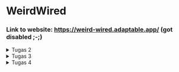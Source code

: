 # WeirdWired

### Link to website: https://weird-wired.adaptable.app/ (got disabled ;-;)

<details>
<summary>Tugas 2</summary>
<br>

# Tugas 2
## Langkah-langkah pembuatan

### 1. Membuat sebuah proyek Django baru
- Membuat sebuah direktori dengan nama aplikasi yang akan dibuat, yaitu `weird-wired`.
- Membuka direktori weird-wired di command prompt, kemudian menjalankan perintah `python -m venv env` untuk membuat virtual environment untuk project ini.
- Membuat sebuah file txt dengan nama `requirements.txt` yang berisi dependencies sebagai berikut: 
    ```
    django
    gunicorn
    whitenoise
    psycopg2-binary
    requests
    urllib3
    ```
  File ini kemudian disimpan dalam direktori utama weird-wired.

- Mengaktifkan virtual environment dengan command `env\Scripts\activate.bat` pada command prompt kemudian memasang dependencies dengan command `pip install -r requirements.txt`
- Membuat sebuah project django baru bernama `weird_wired` dengan command `django-admin startproject weird_wired .`
- Membuka `settings.py` pada direktori project weird_wired, kemudian mengatur bagian `ALLOWED_HOSTS` menjadi `ALLOWED_HOSTS = ["*"]` supaya aplikasi ini dapat diakses oleh semua host.

  **- Menghubungkan project ke GitHub -**
- Membuat sebuah repositori baru di github dengan nama `weird-wired`
- Menginisiasi git pada repositori lokal weird-wired dengan command `git init`
- Menghubungkan repositori lokal dengan repositori github menggunakan command `git remote add origin https://github.com/pakbepe/test.git`
- Push direktori ke GitHub dengan command `git push -u origin main`

### 2. Membuat aplikasi dengan nama main pada proyek tersebut.
- Membuka direktori utama, yaitu direktori weird-wired, pada command prompt kemudian menjalankan command `python manage.py startapp main` untuk membuat aplikasi baru bernama `main`.
- Mendaftarkan aplikasi `main` ke dalam project dengan cara membuka `settings.py` pada direktori project `weird_wired` kemudian menambahkan `main` ke dalam `INSTALLED_APPS` sebagai berikut:
    ```python
    INSTALLED_APPS = [
        ...,
        'main',
        ...
    ]
    ```

### 3. Melakukan routing pada proyek agar dapat menjalankan aplikasi `main`.
- Membuka file `urls.py` pada direktori project `weird-wired`
- Mengimport fungsi `include`, kemudian menambahkan path dalam `urlpatterns` yang mengarah kepada urls aplikasi `main` sebagai berikut:
    ```python
    from django.urls import path, include

    urlpatterns = [
        ...
        path('main/', include('main.urls')),
        ...
    ]
    ```

### 4. Membuat model pada aplikasi main dengan nama Item dan beberapa atribut
- Membuka file `models.py` yang ada pada direktori aplikasi `main`
- Mengimpor fungsi `models`, kemudian membuat class Item pada file tersebut dan menambahkan atribut `name`, `amount`, dan `description` sebagai berikut:
    ```python
    from django.db import models

    class Item(models.Model):
        name = models.CharField(max_length=255)
        amount = models.IntegerField()
        description = models.TextField()
    ```

### 5. Membuat sebuah fungsi pada views.py untuk dikembalikan ke dalam sebuah template HTML
- Membuat sebuah folder/direktori baru bernama `templates` di dalam direktori aplikasi `main`
- Di dalam direktori `templates`, buat sebuah file bernama `main.html`
- Mengisi `main.html` dengan code sebagai berikut:
    ```html
    <h1>WeirdWired</h1>

    <h4>Name: {{ name }}</h4>
    <h4>Class: {{ class }}</h4>

    ```
- Membuka file `views.py` yang ada dalam direktori `main`
- Mengimpor fungsi `render`, kemudian membuat fungsi bernama `show_main` dalam file tersebut sebagai berikut:
    ```python
    from django.shortcuts import render

    def show_main(request):
        context = {
            'name': 'Evelyn P.H. Silalahi',
            'class': 'PBP A'
        }

        return render(request, "main.html", context)
    ```
  Fungsi `show_main` ini akan terhubung dengan `main.html` yang ada pada direktori `template`, kemudian mengisi bagian {{ name }} dan {{ class }} dengan value yang sesuai pada `context`.

### 6. Membuat sebuah routing pada urls.py aplikasi main untuk memetakan fungsi yang telah dibuat pada views.py.
- Membuat sebuah file bernama `urls.py` di dalam direktori aplikasi `main`
- Mengimport fungsi `path` dari `django.urls` dan mengimport fungsi `show_main` dari `main.views`, kemudian menambahkan `urlpatterns` sebagai berikut:
    ```python
    from django.urls import path
    from main.views import show_main

    app_name = 'main'

    urlpatterns = [
        path('', show_main, name='show_main'),
    ]
    ```

### 7. Melakukan deployment ke Adaptable
- Login ke Adaptable.io menggunakan akun GitHub, kemudian tekan tombol `New App` dan pilih `Connect an Existing Repository`.
- Pilih repositori `weird-wired` sebagai repositori yang akan di-deploy, kemudian branch `main` sebagai deployment branch.
- Pilih `Python App Template` sebagai template deployment, kemudian pilih `PostgreSQL` sebagai tipe database. 
- Pilih versi python yang sesuai dengan versi yang digunakan pada project, kemudian pada bagian `Start Command` masukkan perintah `python manage.py migrate && gunicorn weird_wired.wsgi`
- Masukkan nama `weird-wired` sebagai nama aplikasi sekaligus nama domain situs web aplikasi.
- Klik checkbox `HTTP Listener on PORT`, kemudian klik `Deploy App` untuk memulai proses deployment aplikasi.

## Bagan _request client_ ke web aplikasi berbasis Django
![Request Client Map](https://github.com/evelynphs/weird-wired/blob/main/bagan.png) <br>
  Penjelasan:
  1. Pertama, Django akan menerima `HTTP request` berupa URL, kemudian memeriksa `urls.py` untuk mencari pattern yang sesuai dengan URL request tersebut. Setelah ditemukan, Django akan memanggil fungsi view yang sesuai dengan URL tersebut dan mengirim _request_.
  2. View pada `views.py` akan menghubungi `models.py`, kemudian mencari model yang relevan dengan _request_. Kemudian `models.py` akan mengoperasikan data sesuai dengan _request_, kemudian mengirimkan data tersebut kepada `views.py`.
  3. View akan me-_render_ data ke dalam _template_ yang sesuai pada file HTML.
  4. Tampilan HTML yang sudah di-_render_ kemudian diteruskan kepada browser sebagai `HTTP response` untuk ditampilkan kepada user.


## Mengapa kita menggunakan virtual environment?
Secara *default*, setiap project yang ada dalam suatu komputer akan menggunakan direktori yang sama untuk menyimpan package dan dependencies dari project tersebut. Direktori ini dapat dianggap sebagai *global/base environment*. Hal ini dapat menjadi suatu kendala ketika kita mengerjakan lebih dari satu project dalam suatu komputer, di mana setiap project memiliki dependencies yang berbeda dari satu sama lain, seperti libaries dan modules yang berbeda, atau bahkan versi python yang berbeda. Oleh karena itu, *virtual environment* dapat digunakan untuk membuat *development environment* yang berbeda untuk tiap project, sehingga project-project tersebut akan terpisah dari satu sama lain. 

Ketika diaktifkan, *virtual environment* akan "mengisolasi" sebuah project dari *global/base environment* sehingga *dependencies* untuk project tersebut akan tetap konsisten dan tidak "tercampur" atau "bertabrakan" dengan komponen-komponen lain yang ada pada *global/base environment*. Jadi, ketika kita mengerjakan suatu project dengan *virtual environment*, komputer hanya akan fokus pada komponen-komponen yang diperlukan untuk project tersebut sehingga kita akan lebih mudah untuk mengatur *packages* dan *dependencies*-nya tanpa memengaruhi *global environment*.

## Apakah kita tetap dapat membuat aplikasi web berbasis Django tanpa menggunakan virtual environment?
Bisa, tetapi hal tersebut akan sulit dilakukan apabila kita mengerjakan lebih dari satu project dalam satu komputer. Tanpa *virtual environment*, *dependecies* dan versi python dari project-project yang berbeda bisa saling "bertabrakan". 

Misalnya, dalam suatu komputer yang sama, terdapat project A dan project B. Project A dibuat lebih dahulu menggunakan **Django 4.0**. Beberapa lama kemudian, user menginstall **Django 4.2** untuk mengerjakan project B. Ketika user ingin kembali mengerjakan project A, kemungkinannya adalah banyak error yang akan terjadi karena konflik antara versi Django untuk project A **(4.0)** dengan versi Django yang saat itu terinstall di komputer **(4.2)**. Jika user memutuskan untuk kembali menginstall **Django 4.0** demi mengerjakan project A, maka untuk selanjutnya user akan mengalami kendala ketika ingin mengerjakan project B karena project B bergantung pada **Django 4.2**. Oleh karena itu, virtual environment sebaiknya digunakan untuk menghindari konflik antar versi seperti ini.

## MVC, MVT, MVVM
MVC, MVT, dan MVVM adalah contoh dari software architecture pattern yang paling populer di kalangan para developer. Arsitektur ini dibuat dengan tujuan untuk memisahkan beberapa komponen aplikasi supaya lebih mudah untuk di-maintain.

   ### 1. MVC: Model-View-Control
   Arsitektur ini membagi _code_ program ke dalam 3 bagian, yaitu:
   - Model: Komponen yang bertanggungjawab mengatur data aplikasi. Komponen ini digunakan untuk memanipulasi, memodifikasi, dan memproses data pada database.
   - View: Merupakan UI (User Interface) dari aplikasi yang mengatur tampilan yang dapat dilihat oleh user. View akan memvisualisasikan data yang tersimpan dalam model, kemudian mengatur interaksi antara user dengan data tersebut.
   - Control: Komponen yang mengintegrasikan view dan model. Control akan mengatur interaksi antara data dalam model dan proses yang terjadi dalam view.

   ### 2. MVT: Model-View-Template
   Arsitektur ini mirip dengan MVC, tapi tanpa bagian Control. Pada arsitektur ini, bagian Control sudah di-handle oleh framework.
   - Model: Berperan sebagai _interface_ data dan sebagai struktur logika dibalik suatu aplikasi web.
   - View: Berinteraksi dengan model, membawa data dari model, dan me-_render_ template berdasarkan data tersebut. 
   - Template: Komponen yang sepenuhnya berperan untuk mengatur UI (User Interface). Template merupakan kode HTML yang akan me-_render_ data.

   ### 3. MVVM: Model-View-ViewModel
   Arsitektur ini memisahkan _logic_ dari tampilan data (view dan UI) dari _logic_ inti suatu aplikasi. Ketiga bagian dari arsitektur ini yaitu:
   - Model: berperan mengatur abstraksi dari data dan bekerjasama dengan ViewModel untuk mengambil serta menyimpan data.
   - View: merupakan UI (User Interface) yang bertugas menampilkan data kepada user dan menginformasikan ViewModel mengenai apa yang dilakukan oleh user. 
   - ViewModel: berperan sebagai perantara antara model dan view, mengoperasikan data dalam model yang relevan dengan view.
</details>

<details>
<summary>Tugas 3</summary>
<br>

# Tugas 3

## Langkah-langkah pengerjaan:

### 1. Membuat input form untuk menambahkan objek model pada app sebelumnya.
- Membuat file baru `forms.py` pada direktori `main` sebagai tempat untuk membuat struktur form
- Membuat sebuah class untuk form dengan nama `ItemForm`, kemudian menyatakan jenis model yang akan digunakan untuk form ini, yaitu `Item`, lalu menentukan jenis field apa saja yang akan digunakan untuk menginput data pada model, yaitu `"name"`, `"amount"`, dan `"description`. 
    ```python
    from django.forms import ModelForm
    from main.models import Item

    class ItemForm(ModelForm):
        class Meta:
            model = Item
            fields = ["name", "amount", "description"]
    ```

- Mengimport beberapa fungsi pada `views.py` dalam direktori `main`, yaitu fungsi `HttpResponseRedirect`, `ProductForm`, `reverse`, dan `ItemForm`. 
    ```python
    from django.http import HttpResponseRedirect
    from django.http import HttpResponse
    from main.forms import ItemForm
    ```
  Kemudian membuat sebuah fungsi baru yaitu `create_item`, yaitu fungsi yang akan mengambil data dari form dan otomatis menambahkannya pada data models ketika di-submit. Fungsi ini juga akan melakukan _redirect_ ke main page setelah user selesai men-submit form.
    ```python
    def create_item(request):
    form = ItemForm(request.POST or None)

    if form.is_valid() and request.method == "POST":
        form.save()
        return HttpResponseRedirect(reverse('main:show_main'))

    context = {'form': form}
    return render(request, "create_item.html", context)
    ```

- Membuat page HTML untuk tampilan form dengan membuat file baru bernama `create_item.html` pada direktori `main/templates`, kemudian mengisi file tersebut dengan code berikut:
    ```html
    {% extends 'base.html' %} 

    {% block content %}
    <h1>Add New Item</h1>

    <form method="POST">
        {% csrf_token %}
        <table>
            {{ form.as_table }}
            <tr>
                <td></td>
                <td>
                    <input type="submit" value="Add Item"/>
                </td>
            </tr>
        </table>
    </form>

    {% endblock %}
    ```
    Code `{{ form.as_table }}` digunakan untuk menampilkan form yang sudah dibuat pada `forms.py`, kemudian `<input type="submit" value="Add Item"/>` merupakan tombol submit mengirim data dan request kepada fungsi `create_item` pada `views.py`.

- Menambahkan  button `Add New Item` yang apabila di-klik akan me-redirect ke `create_item.html`. Code berikut diletakkan sebelum `{% endblock content %}`.:
    ```html
    <a href="{% url 'main:create_item' %}">
        <button>
            Add New Item
        </button>
    </a>
    ```

- Pada `urls.py` dalam direktori `main`, import fungsi `create_item` dan tambahkan `path('create-item', create_item, name='create_item')` pada `urlpatterns` agar page `create_item.html` dapat diakses dan digunakan sesuai fungsi.


### 2. Menambahkan 5 fungsi views untuk melihat objek yang sudah ditambahkan dalam format HTML, XML, JSON, XML by ID, dan JSON by ID.

- Agar data/objek dapat terlihat dalam bentuk tabel dengan format HTML di main page, tambahkan kode berikut ini pada `main.html` :
    ```html
    <table>
        <tr>
            <th>Name</th>
            <th>Amount</th>
            <th>Description</th>
            <th>Date Added</th>
        </tr>
    
        {% for item in items %}
            <tr>
                <td>{{item.name}}</td>
                <td>{{item.amount}}</td>
                <td>{{item.description}}</td>
                <td>{{item.date_added}}</td>
            </tr>
        {% endfor %}
    </table>
    <br />
    ```

  Kemudian, pada fungsi `show_main` di `views.py`, tambahkan `items = Item.objects.all()` dan `'items': items` agar main page terhubung dengan data yang telah disubmit dari form dan dapat menampilkannya. Posisi penempatannya adalah sebagai berikut:
    ```python
    def show_main(request):
    items = Item.objects.all()

    context = {
        'name': 'Evelyn',
        'class': 'PBP A',
        'items': items ,
    }

    return render(request, "main.html", context)
    ```

- Untuk menampilkan data dalam bentuk XML dan JSON, import fungsi `HttpResponse` dan `serializers` pada `views.py`
    ```python
    from django.http import HttpResponse
    from django.core import serializers
    ```
  Kemudian, tambahkan fungsi `show_xml` dan `show_json` sebagai berikut:
    ```python
    def show_xml(request):
        data = Item.objects.all()
        return HttpResponse(serializers.serialize("xml", data), content_type="application/xml")

    def show_json(request):
        data = Item.objects.all()
        return HttpResponse(serializers.serialize("json", data), content_type="application/json")
    ```
    Variabel `data = Item.objects.all()` digunakan untuk menyimpan seluruh data dari `Item`. `serializers` digunakan untuk men-_translate_ data pada model menjadi format data lain, dalam hal ini format xml dan json.

- Untuk menampilkan data dalam bentuk XML by ID dan JSON by ID, tambahkan fungsi `show_xml_by_id` dan `show_json_by_id` pada `views.py` sebagai berikut:
    ```python
    def show_xml_by_id(request, id):
    data = Item.objects.filter(pk=id)
    return HttpResponse(serializers.serialize("xml", data), content_type="application/xml")

    def show_json_by_id(request, id):
        data = Item.objects.filter(pk=id)
        return HttpResponse(serializers.serialize("json", data), content_type="application/json")
    ```
    Variabel `data = Item.objects.filter(pk=id)` digunakan untuk menyimpan data dari `Item` berdasarkan ID tertentu.

### 3. Membuat routing URL untuk masing-masing views yang telah ditambahkan pada poin 2.
- Buka `urls.py` pada direktori `main`, kemudian import fungsi `show_xml`, `show_json`, `show_xml_by_id`, dan `show_json_by_id` sebagai berikut:
    ```python
    from main.views import show_main, create_item, show_xml, show_json, show_xml_by_id, show_json_by_id
    ```

- Tambahkan path untuk masing-masing fungsi tersebut ke dalam `urlpatterns` sebagai berikut:
    ```python
    ...
    path('xml/', show_xml, name='show_xml'),
    path('json/', show_json, name='show_json'),
    path('xml/<int:id>/', show_xml_by_id, name='show_xml_by_id'),
    path('json/<int:id>/', show_json_by_id, name='show_json_by_id'),
    ...
    ```
    
## Apa perbedaan antara form POST dan form GET dalam Django?
POSt adalah request yang digunakan untuk mengirim data ke server untuk membuat atau meng-_update_ suatu resource. Request ini akan mengirim data berupa input dari user kepada server untuk diolah. Data tersebut diletakkan di dalam _body_ dari request sehingga tidak terlihat oleh user.

GET adalah request yang digunakan untuk membaca atau mengambil data dari suatu resource tertentu dalam server. Berbeda dengan POST, request GET ini mencantumkan data pada URL untuk spesifikasi dari resource yang ingin diambil. Data tersebut sangat mudah terlihat dan karena itu, request GET tidak cocok untuk mengirim data yang bersifat rahasia seperti password atau informasi pribadi.

## Apa perbedaan utama antara XML, JSON, dan HTML dalam konteks pengiriman data?
HTML **tidak** digunakan untuk menyimpan dan mentransmisi data, melainkan digunakan untuk mengatur struktur tampilan sebuah halaman, termasuk mengatur tampilan data-data yang muncul di halaman tersebut. XML dan JSON berbeda dari HTML. XML dan JSON digunakan untuk menyimpan dan mentransmisi data dalam struktur tertentu. Berikut perbedaan antara XML dan JSON:

| XML | JSON |
| :---: | :---: |
|XML menyimpan data dalam struktur _tree_ dengan _namespace_ untuk merepresentasikan masing-masing kategori data.|Menggunakan struktur data seperti _map_ yang menggunakan pasangan _key-value_. |
|Data direpresentasikan dalam bentuk elemen dalam DOM node. |Data direpresentasikan dalam bentuk _object_.|
|Dokumen XML lebih kompleks dan ukuran file nya lebih besar sehingga transmisi datanya cenderung lebih lambat. |Dokumen JSON lebih sederhana sehingga ukuran file nya lebih kecil dan transmisi datanya cenderung lebih cepat.|
|Mendukung semua tipe data yang didukung oleh JSON, dan beberapa tipe data lainnya yang cenderung lebih kompleks seperti _date_, _time_, dan _binary data_. |Hanya mendukung tipe data _string, number, boolean, Null, Array, Object_. |
|Menggunakan XML DOM untuk membaca data dalam bentuk dokumen XML. |Menggunakan JSON.parse() untuk mem-_parse_ data dalam bentuk JSON string.|

## Mengapa JSON sering digunakan dalam pertukaran data antara aplikasi web modern?
- Format data JSON mudah dibaca oleh manusia dan mudah di-_parse_ oleh sistem.
- JSON dapat dikonversi ke dalam bentuk tipe data _JavaScript objects_ sehingga dapat mempermudah pengembangan aplikasi yang menggunakan JavaScript sebagai _scripting language_ utama.
- JSON didukung oleh sebagian besar browser, server web, dan API web modern sehingga dengan menggunakan JSON, pertukaran data antar sistem atau _environment_ yang berbeda akan lebih mudah untuk dilakukan.
- Struktur data JSON cenderung sederhana dan "ringan", sehingga transmisi data dapat dilakukan dengan cepat. Hal ini dapat mempermudah transfer data dalam jumlah besar, meningkatkan kecepatan respon suatu aplikasi web, dan mengurangi _bandwith_. 

## Screenshot dari hasil akses URL pada Postman
### 1. HTML
![HTML response](https://github.com/evelynphs/weird-wired/blob/main/images/html_data.png)

### 2. XML
![XML response](https://github.com/evelynphs/weird-wired/blob/main/images/xml_data.png)

### 3. JSON
![JSON response](https://github.com/evelynphs/weird-wired/blob/main/images/json_data.png)

### 4. XML by ID
![XML response](https://github.com/evelynphs/weird-wired/blob/main/images/xml_id_data.png)

### 5. JSON by ID
![JSON response](https://github.com/evelynphs/weird-wired/blob/main/images/json_id_data.png)

</details>

<details>
<summary>Tugas 4</summary>
<br>

# Tugas 4

## Langkah-langkah pengerjaan:

### 1. Mengimplementasikan fungsi registrasi

- Mengimport `redirect`, `UserCreationForms`, dan `messages` pada `views.py` yang ada pada direktori main.

- Membuat sebuah fungsi baru bernama `register` sebagai berikut:
    ```python
    def register(request):
    form = UserCreationForm()

    if request.method == "POST":
        form = UserCreationForm(request.POST)
        if form.is_valid():
            form.save()
            messages.success(request, 'Your account has been successfully created!')
            return redirect('main:login')
    context = {'form':form}
    return render(request, 'register.html', context)
    ```
    Fungsi ini menggunakan modul bawaan dari Django, yaitu `UserCreationForm`, untuk mempermudah pembuatan fungsi registrasi. Fungsi ini akan melakukan validasi form regitrasi yang telah diisi dengan menggunakan `form.is_valid`, kemudian menggunakan `form.save` untuk menyimpan data yang telah diisi pada form tersebut.

- Membuat sebuah file baru bernama `register.html` pada direktori `main/templates` untuk membuat sebuah tampilan halaman registrasi pada web. Isi dari file tersebut adalah sebagai berikut:
    ```html
    {% extends 'base.html' %}

    {% block meta %}
        <title>Register</title>
    {% endblock meta %}

    {% block content %}  

    <div class = "login">
        
        <h1>Register</h1>  

            <form method="POST" >  
                {% csrf_token %}  
                <table>  
                    {{ form.as_table }}  
                    <tr>  
                        <td></td>
                        <td><input type="submit" name="submit" value="Daftar"/></td>  
                    </tr>  
                </table>  
            </form>

        {% if messages %}  
            <ul>   
                {% for message in messages %}  
                    <li>{{ message }}</li>  
                    {% endfor %}  
            </ul>   
        {% endif %}

    </div>  

    {% endblock content %}
    ```
    Halaman ini akan menerima data berupa informasi registrasi user melalui form, kemudian mengirimkan data tersebut ke server menggunakan request `POST` untuk diproses. 

- Pada `urls.py` dalam direktori `main`, import fungsi `register` yang baru dibuat dengan menggunakan `from main.views import register`. Kemudian, pada `urlpatterns`, tambahkan path menuju halaman register.
    ```python
    ...
    path('register/', register, name='register'),
    ...
    ```
### 2. Mengimplementasi fungsi login

- Mengimport `authenticate` dan `login` pada `views.py` yang ada pada direktori main menggunakan kode `from django.contrib.auth import authenticate, login.`

- Membuat sebuah fungsi baru bernama `login_user` sebagai berikut:
    ```python
    def login_user(request):
    if request.method == 'POST':
        username = request.POST.get('username')
        password = request.POST.get('password')
        user = authenticate(request, username=username, password=password)
        if user is not None:
            login(request, user)
            return redirect('main:show_main')
        else:
            messages.info(request, 'Sorry, incorrect username or password. Please try again.')
    context = {}
    return render(request, 'login.html', context)
    ```
    Fungsi ini akan mengambil data login user berupa username dan password, kemudian mengautentikasinya menggunakan modul `authenticate` bawaan dari Django. Apabila username dan password user tersebut terdaftar, maka fungsi ini akan lanjut menggunakan modul `login` bawaan dari Django untuk memproses login user.

- Membuat sebuah file baru bernama `login.html` pada direktori `main/templates` untuk membuat sebuah tampilan halaman login pada web. Isi dari file tersebut adalah sebagai berikut:
    ```html
    {% extends 'base.html' %}

    {% block meta %}
        <title>Login</title>
    {% endblock meta %}

    {% block content %}

    <div class = "login">

        <h1>Login</h1>

        <form method="POST" action="">
            {% csrf_token %}
            <table>
                <tr>
                    <td>Username: </td>
                    <td><input type="text" name="username" placeholder="Username" class="form-control"></td>
                </tr>
                        
                <tr>
                    <td>Password: </td>
                    <td><input type="password" name="password" placeholder="Password" class="form-control"></td>
                </tr>

                <tr>
                    <td></td>
                    <td><input class="btn login_btn" type="submit" value="Login"></td>
                </tr>
            </table>
        </form>

        {% if messages %}
            <ul>
                {% for message in messages %}
                    <li>{{ message }}</li>
                {% endfor %}
            </ul>
        {% endif %}     
            
        Don't have an account yet? <a href="{% url 'main:register' %}">Register Now</a>

    </div>

    {% endblock content %}
    ```
    Halaman ini akan menerima data berupa username dan password melalui form, kemudian mengirimkan data tersebut ke server menggunakan request `POST` untuk diproses.

- Pada `urls.py` dalam direktori `main`, import fungsi `login_user` yang baru dibuat dengan menggunakan `from main.views import login_user`. Kemudian, pada `urlpatterns`, tambahkan path menuju halaman register.
    ```python
    ...
    path('login/', login_user, name='login'),
    ...
    ```

### 3. Mengimplementasi fungsi logout

- Mengimport `logout` pada `views.py` yang ada pada direktori main menggunakan `from django.contrib.auth import logout`

- Membuat sebuah fungsi baru bernama `logout_user` sebagai berikut:
    ```python
    def logout_user(request):
        logout(request)
        return redirect('main:login')
    ```
    Fungsi ini akan menghapus session dari pengguna yang sedang login menggunakan modul `logout` bawaan dari Django, kemudian langsung membawa user ke halaman login.

- Pada `urls.py` dalam direktori `main`, import fungsi `logout_user` yang baru dibuat dengan menggunakan `from main.views import logout_user`. Kemudian, pada `urlpatterns`, tambahkan path menuju halaman register.
    ```python
    ...
    path('logout/', logout_user, name='logout'),
    ...
    ```

- Pada file `main.html` yang ada dalam direktori `main`, tambahkan kode berikut ini di bagian bawah sebelum `{% endblock content %}`:
    ```html
    ...
    <a href="{% url 'main:logout' %}">
        <button>
            Logout
        </button>
    </a>
    ...
    ```
    Button ini akan memanggil url logout yang kemudian akan memanggil fungsi `logout_user`.

### 4. Membuat restriksi untuk halaman main

- Pada `views.py` yang ada dalam direktori `main`, import `login_required` menggunakan `from django.contrib.auth.decorators import login_required`, kemudian tambahkan kode berikut di atas fungsi `show_main`:
    ```python
    ...
    @login_required(login_url='/login')
    ...
    ```
    Kode ini berfungsi agar halaman main hanya dapat dibuka ketika user sudah melakukan login.

### 5. Menerapkan cookies pada halaman main

- Mengimport `HttpResponseRedirect`, `reverse`, dan `datetime` pada `views.py` yang ada pada direktori `main`. 
    ```python
    import datetime
    from django.http import HttpResponseRedirect
    from django.urls import reverse
    ```
- Pada fungsi `login_user`, ganti blok kode pada `if user is not None` menjadi kode sebagai berikut:
    ```python
    if user is not None:
        login(request, user)
        response = HttpResponseRedirect(reverse("main:show_main")) 
        response.set_cookie('last_login', str(datetime.datetime.now()))
        return response
    ```
    Fungsi ini akan melakukan login, kemudian membuat sebuah cookie last_login yang menyimpan data user yang paling terakhir login saat itu dan menambahkannya ke dalam response.

- Pada fungsi `show_main`, tambahkan `'last_login': request.COOKIES['last_login']` pada `context` sebagai berikut:
    ```python
    context = {
    'name': 'Pak Bepe',
    'class': 'PBP A',
    'products': products,
    'last_login': request.COOKIES['last_login'], #kode yang ditambahkan
    }
    ```
    Penambahan ini bertujuan untuk menambahkan informasi cookie last_login yang nantinya akan ditampilkan di `main.html`.

- Pada fungsi `logout_user`, ubah blok kodenya menjadi:
    ```python
    def logout_user(request):
        logout(request)
        response = HttpResponseRedirect(reverse('main:login'))
        response.delete_cookie('last_login')
        return response
    ```
    Penambahan ini bertujuan untuk menghapus cookie last_login saat user melakukan logout dan mengarahkan user kembali ke halaman login.

- Pada `main.html` dalam direktori `main/templates`, tambahkan kode berikut untuk menampilkan data _last login_ dari user yang sedang login:
    ```html
    ...
    <h5>Sesi terakhir login: {{ last_login }}</h5>
    ...
    ```

### 6. Menghubungkan model Item dengan User

- Pada `models.py` yang ada dalam direktori `main`, import `User` dengan menggunakan kode `from django.contrib.auth.models import User`

- Pada model `Item`, tambahkan kode untuk meng-assign `ForeignKey` sebagai berikut:
    ```python
    class Item(models.Model):
        user = models.ForeignKey(User, on_delete=models.CASCADE)
        ...
    ```
    Penggunaan ForeignKey ini ditujukan untuk mengasosiasikan sebuah object Item dengan satu orang User, semacam menunjukkan "kepemilikan" dari item tersebut.

- Pada `views.py` yang ada dalam direktori `main`, ubah blok kode pada fungsi `create_item` menjadi sebagai berikut:
    ```python
    def create_item(request):
        form = ItemForm(request.POST or None)

        if form.is_valid() and request.method == "POST":
            item = form.save(commit=False)
            item.user = request.user
            item.save()
            return HttpResponseRedirect(reverse('main:show_main'))

        context = {'form': form}
        return render(request, "create_item.html", context)
    ```
    Fungsi ini akan mengambil data item dari form yang dikirim melalui request `POST`, kemudian memproses dan menandakan "kepemilikan" dari item tersebut. Kode `item.user = request.user` menandakan bahwa user yang terasosiasikan dengan item tersebut adalah user yang sedang login (user yang mengirim request).

- Mengubah fungsi `show_main` menjadi sebagai berikut:
    ```python
    def show_main(request):
        #items = Item.objects.all()  <-- dihapus
        items = Item.objects.filter(user=request.user) #diganti dengan ini
        
        total_item = 0

        for item in items:
            total_item += item.amount

        context = {
            #'name': 'Evelyn',  <-- dihapus
            'name': request.user.username, #diganti dengan ini
            'class': 'PBP A',
            'items': items ,
            'total_item': total_item ,
        }

        return render(request, "main.html", context)
    ```
    Kode `items = Item.objects.filter(user=request.user)` berfungsi agar halaman main hanya akan menampilkan item-item yang terasosiasikan dengan user yang sedang login. Kode `'name': request.user.username` berfungsi agar nama yang ditampilkan merupakan username yang sedang login. 

- Lakukan `python manage.py makemigrations` dan `python manage.py migrate` untuk menyimpan perubahan model yang telah dilakukan.

## Apa itu Django UserCreationForm, dan jelaskan apa kelebihan dan kekurangannya?
UserCreationForm adalah sebuah modul bawaan dari Django yang dapat digunakan untuk meng-_handle_ pendaftaran user baru dalam suatu aplikasi web. Modul ini menyediakan tiga field data akan di-_assign_ ke seorang user, yaitu field username, password1, dan password2 (field password2 ini digunakan untuk konfirmasi terhadap isi dari password1). Kelebihan dari UserCreationForm ini adalah praktis untuk digunakan sebagai sistem registrasi sehingga developer tidak perlu membuat sistem regitrasi user dari _scratch_. UserCreationForm juga sudah disertai dengan validasi username dan password sehingga developer tidak harus mengatur validasi ini secara manual. Kekurangannya adalah field yang disediakan pada modul ini sangat terbatas. Jika kita ingin menambahkan field, kita harus meng-_extend_ UserCreationForm tersebut dengan sebuah class berisi form yang sesuai dengan field yang ingin ditambahkan. 

## Apa perbedaan antara autentikasi dan otorisasi dalam konteks Django, dan mengapa keduanya penting?
Autentikasi adalah suatu proses validasi untuk memferivikasi identitas dari user yang sedang berinteraksi dengan sistem. Proses ini memastikan siapa yang sedang berinteraksi dengan sistem berdasarkan data-data yang dapat divalidasi seperti username, password, PIN, dll.

Berbeda dengan autentikasi, otorisasi dijalankan setelah proses autentikasi. Otorisasi adalah proses di mana sistem akan memberikan batasan akses yang sesuai kepada user yang sudah lolos proses autentikasi. Sistem akan menentukan apakah user tersebut dapat mengakses suatu sumber tertentu.

Baik autentikasi maupun otorisasi merupakan hal yang penting untuk menjaga keamanan data dalam suatu sistem, terutama data yang bersifat pribadi atau rahasia. Tanpa keduanya, suatu sistem akan rentan untuk mengalami kebocoran data akibat akses data tanpa izin dari pihak yang semestinya tidak memiliki hak akses. Kebocoran data dapat mengakibatkan adanya orang lain yang menggunakan data korban tanpa izin untuk hal-hal yang berbahaya tanpa sepengetahuan korban. Misalnya, pembobolan rekening, terorisme, dan penyamaran kejahatan atas nama korban seperti pembelian barang ilegal atas nama korban.

## Apa itu cookies dalam konteks aplikasi web, dan bagaimana Django menggunakan cookies untuk mengelola data sesi pengguna?
Cookies merupakan sejumlah kecil data yang digunakan oleh browser untuk mengidentifikasi seorang user. Cookies akan membantu browser untuk "mengingat" seorang user dengan cara menyimpan beberapa data terkait apa yang dilakukan oleh user tersebut, seperti misalnya kapan terkahir kali user tersebut melakukan login, riwayat pencarian user, preferensi user terkait konten yang sering dicarinya, alamat email user, dan lain-lain. Setiap cookie disimpan dalam bentuk pasangan _key-value_.

Pada django, kita bisa melakukan _set_ pada cookies dengan menggunakan method `set_cookie()` dan kita bisa mendapatkan value dari sebuah cookie dengan menggunakan method `request.COOKIES['key']`. Cara kerja cookies pada django adalah sebagai berikut:
- Ketika HTTP request dikirimkan kepada server oleh browser, server akan memberikan response beserta dengan cookie.
- Cookie tersebut diterima oleh browser dan disimpan.
- Sekarang, setiap kali HTTP request dikirimkan kepada server, browser akan mengirimkan kembali cookie tersebut kepada server hingga cookie tersebut "kadaluarsa".
- Saat cookie sudah "kadaluarsa", cookie tersebut akan dihapus dari browser.  

## Apakah penggunaan cookies aman secara default dalam pengembangan web, atau apakah ada risiko potensial yang harus diwaspadai?
Dalam pengembangan web, cookies tidak selalu aman. Ada beberapa risiko serangan terdahap cookies yang harus diwaspadai. Terkadang, cookies menyimpan beberapa informasi pribadi yang cukup sensitif. Apabila cookies tidak di-_handle_ dengan baik, maka cookies akan rawan terhadap akses tanpa izin yang dilakukan oleh pihak tak bertanggungjawab untuk mencuri data di dalamnya. Salah satu contoh serangan yang harus diwaspadai adalah _cookie poisoning_. _Cookie poisoning_ adalah suatu tindakan memanipulasi cookie agar pelaku bisa mendapatkan akses tanpa otorasasi ke akun seorang user, kemudian mencuri identitas atau data-data milik user tersebut.

</details>